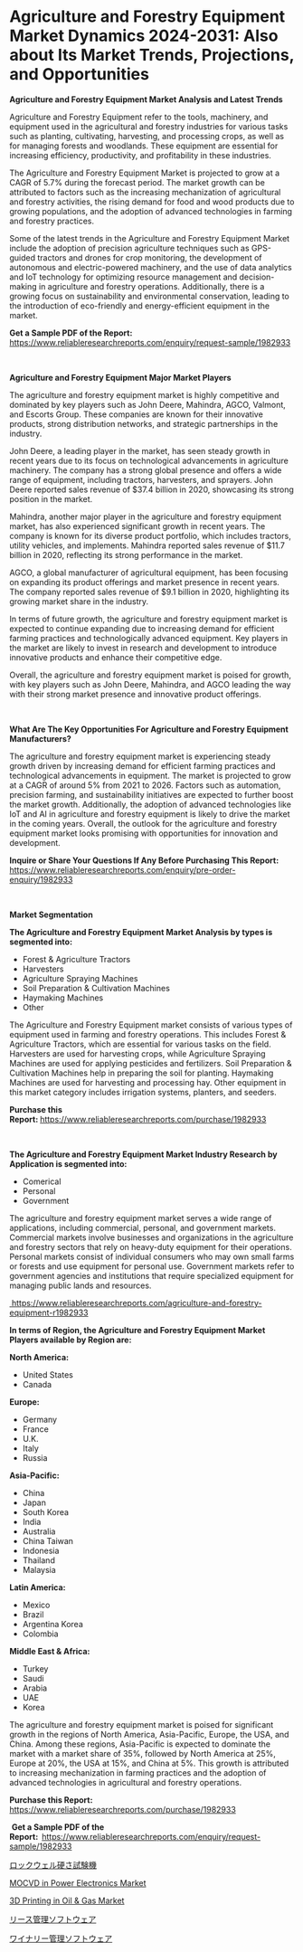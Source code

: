 <p><h1>Agriculture and Forestry Equipment Market Dynamics 2024-2031: Also about Its Market Trends, Projections, and Opportunities</h1></p><p><strong>Agriculture and Forestry Equipment Market Analysis and Latest Trends</strong></p>
<p><p>Agriculture and Forestry Equipment refer to the tools, machinery, and equipment used in the agricultural and forestry industries for various tasks such as planting, cultivating, harvesting, and processing crops, as well as for managing forests and woodlands. These equipment are essential for increasing efficiency, productivity, and profitability in these industries.</p><p>The Agriculture and Forestry Equipment Market is projected to grow at a CAGR of 5.7% during the forecast period. The market growth can be attributed to factors such as the increasing mechanization of agricultural and forestry activities, the rising demand for food and wood products due to growing populations, and the adoption of advanced technologies in farming and forestry practices.</p><p>Some of the latest trends in the Agriculture and Forestry Equipment Market include the adoption of precision agriculture techniques such as GPS-guided tractors and drones for crop monitoring, the development of autonomous and electric-powered machinery, and the use of data analytics and IoT technology for optimizing resource management and decision-making in agriculture and forestry operations. Additionally, there is a growing focus on sustainability and environmental conservation, leading to the introduction of eco-friendly and energy-efficient equipment in the market.</p></p>
<p><strong>Get a Sample PDF of the Report:&nbsp;</strong> <a href="https://www.reliableresearchreports.com/enquiry/request-sample/1982933">https://www.reliableresearchreports.com/enquiry/request-sample/1982933</a></p>
<p>&nbsp;</p>
<p><strong>Agriculture and Forestry Equipment Major Market Players</strong></p>
<p><p>The agriculture and forestry equipment market is highly competitive and dominated by key players such as John Deere, Mahindra, AGCO, Valmont, and Escorts Group. These companies are known for their innovative products, strong distribution networks, and strategic partnerships in the industry.</p><p>John Deere, a leading player in the market, has seen steady growth in recent years due to its focus on technological advancements in agriculture machinery. The company has a strong global presence and offers a wide range of equipment, including tractors, harvesters, and sprayers. John Deere reported sales revenue of $37.4 billion in 2020, showcasing its strong position in the market.</p><p>Mahindra, another major player in the agriculture and forestry equipment market, has also experienced significant growth in recent years. The company is known for its diverse product portfolio, which includes tractors, utility vehicles, and implements. Mahindra reported sales revenue of $11.7 billion in 2020, reflecting its strong performance in the market.</p><p>AGCO, a global manufacturer of agricultural equipment, has been focusing on expanding its product offerings and market presence in recent years. The company reported sales revenue of $9.1 billion in 2020, highlighting its growing market share in the industry.</p><p>In terms of future growth, the agriculture and forestry equipment market is expected to continue expanding due to increasing demand for efficient farming practices and technologically advanced equipment. Key players in the market are likely to invest in research and development to introduce innovative products and enhance their competitive edge.</p><p>Overall, the agriculture and forestry equipment market is poised for growth, with key players such as John Deere, Mahindra, and AGCO leading the way with their strong market presence and innovative product offerings.</p></p>
<p>&nbsp;</p>
<p><strong>What Are The Key Opportunities For Agriculture and Forestry Equipment Manufacturers?</strong></p>
<p><p>The agriculture and forestry equipment market is experiencing steady growth driven by increasing demand for efficient farming practices and technological advancements in equipment. The market is projected to grow at a CAGR of around 5% from 2021 to 2026. Factors such as automation, precision farming, and sustainability initiatives are expected to further boost the market growth. Additionally, the adoption of advanced technologies like IoT and AI in agriculture and forestry equipment is likely to drive the market in the coming years. Overall, the outlook for the agriculture and forestry equipment market looks promising with opportunities for innovation and development.</p></p>
<p><strong>Inquire or Share Your Questions If Any Before Purchasing This Report:</strong> <a href="https://www.reliableresearchreports.com/enquiry/pre-order-enquiry/1982933">https://www.reliableresearchreports.com/enquiry/pre-order-enquiry/1982933</a></p>
<p>&nbsp;</p>
<p><strong>Market Segmentation</strong></p>
<p><strong>The Agriculture and Forestry Equipment Market Analysis by types is segmented into:</strong></p>
<p><ul><li>Forest & Agriculture Tractors</li><li>Harvesters</li><li>Agriculture Spraying Machines</li><li>Soil Preparation & Cultivation Machines</li><li>Haymaking Machines</li><li>Other</li></ul></p>
<p><p>The Agriculture and Forestry Equipment market consists of various types of equipment used in farming and forestry operations. This includes Forest & Agriculture Tractors, which are essential for various tasks on the field. Harvesters are used for harvesting crops, while Agriculture Spraying Machines are used for applying pesticides and fertilizers. Soil Preparation & Cultivation Machines help in preparing the soil for planting. Haymaking Machines are used for harvesting and processing hay. Other equipment in this market category includes irrigation systems, planters, and seeders.</p></p>
<p><strong>Purchase this Report:&nbsp;</strong><a href="https://www.reliableresearchreports.com/purchase/1982933">https://www.reliableresearchreports.com/purchase/1982933</a></p>
<p>&nbsp;</p>
<p><strong>The Agriculture and Forestry Equipment Market Industry Research by Application is segmented into:</strong></p>
<p><ul><li>Comerical</li><li>Personal</li><li>Government</li></ul></p>
<p><p>The agriculture and forestry equipment market serves a wide range of applications, including commercial, personal, and government markets. Commercial markets involve businesses and organizations in the agriculture and forestry sectors that rely on heavy-duty equipment for their operations. Personal markets consist of individual consumers who may own small farms or forests and use equipment for personal use. Government markets refer to government agencies and institutions that require specialized equipment for managing public lands and resources.</p></p>
<p><a href="https://www.reliableresearchreports.com/agriculture-and-forestry-equipment-r1982933">&nbsp;https://www.reliableresearchreports.com/agriculture-and-forestry-equipment-r1982933</a></p>
<p><strong>In terms of Region, the Agriculture and Forestry Equipment Market Players available by Region are:</strong></p>
<p>
    <p> <strong> North America: </strong>
        <ul>
            <li>United States</li>
            <li>Canada</li>
        </ul>
        </p> 
    <p> <strong> Europe: </strong>
        <ul>
            <li>Germany</li>
            <li>France</li>
            <li>U.K.</li>
            <li>Italy</li>
            <li>Russia</li>
        </ul>
        </p> 
    <p> <strong> Asia-Pacific: </strong>
        <ul>
            <li>China</li>
            <li>Japan</li>
            <li>South Korea</li>
            <li>India</li>
            <li>Australia</li>
            <li>China Taiwan</li>
            <li>Indonesia</li>
            <li>Thailand</li>
            <li>Malaysia</li>
        </ul>
        </p> 
    <p> <strong> Latin America: </strong>
        <ul>
            <li>Mexico</li>
            <li>Brazil</li>
            <li>Argentina Korea</li>
            <li>Colombia</li>
        </ul>
        </p> 
    <p> <strong> Middle East & Africa: </strong>
        <ul>
            <li>Turkey</li>
            <li>Saudi</li>
            <li>Arabia</li>
            <li>UAE</li>
            <li>Korea</li>
        </ul>
    </p>
    </p>
<p><p>The agriculture and forestry equipment market is poised for significant growth in the regions of North America, Asia-Pacific, Europe, the USA, and China. Among these regions, Asia-Pacific is expected to dominate the market with a market share of 35%, followed by North America at 25%, Europe at 20%, the USA at 15%, and China at 5%. This growth is attributed to increasing mechanization in farming practices and the adoption of advanced technologies in agricultural and forestry operations.</p></p>
<p><strong>Purchase this Report: </strong><a href="https://www.reliableresearchreports.com/purchase/1982933">https://www.reliableresearchreports.com/purchase/1982933</a></p>
<p>&nbsp;<strong>Get a Sample PDF of the Report:&nbsp;&nbsp;</strong><a href="https://www.reliableresearchreports.com/enquiry/request-sample/1982933">https://www.reliableresearchreports.com/enquiry/request-sample/1982933</a></p>
<p><strong></strong></p>
<p><p><a href="https://medium.com/@kelscdowell78456/%E3%83%AD%E3%83%83%E3%82%AF%E3%82%A6%E3%82%A7%E3%83%AB%E7%A1%AC%E5%BA%A6%E8%A9%A6%E9%A8%93%E6%A9%9F%E3%81%AE%E5%B8%82%E5%A0%B4%E8%A6%8F%E6%A8%A1%E3%81%AF-%E3%82%B0%E3%83%AD%E3%83%BC%E3%83%90%E3%83%AB%E7%94%A3%E6%A5%AD%E3%81%AB%E3%81%8A%E3%81%91%E3%82%8B%E6%9C%80%E9%81%A9%E3%81%AA%E3%83%9E%E3%83%BC%E3%82%B1%E3%83%86%E3%82%A3%E3%83%B3%E3%82%B0%E3%83%81%E3%83%A3%E3%83%8D%E3%83%AB%E3%82%92%E7%A4%BA%E3%81%97%E3%81%A6%E3%81%84%E3%81%BE%E3%81%99-3f22e9376c5d">ロックウェル硬さ試験機</a></p><p><a href="https://github.com/kosella/Market-Research-Report-List-3/blob/main/mocvd-in-power-electronics-market.md">MOCVD in Power Electronics Market</a></p><p><a href="https://github.com/kufem1/Market-Research-Report-List-2/blob/main/3d-printing-in-oil-gas-market.md">3D Printing in Oil & Gas Market</a></p><p><a href="https://github.com/avbqbctihcbe2/Market-Research-Report-List-1/blob/main/718299845270.md">リース管理ソフトウェア</a></p><p><a href="https://github.com/CarlieShields/Market-Research-Report-List-1/blob/main/539757345269.md">ワイナリー管理ソフトウェア</a></p></p>